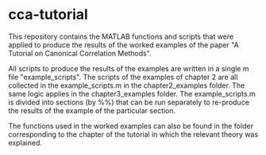 # cca-tutorial

This repository contains the MATLAB functions and scripts that were applied to produce the results of the worked examples of the paper "A Tutorial on Canonical Correlation Methods". 

All scripts to produce the results of the examples are written in a single m file "example_scripts". The scripts of the examples of chapter 2 are all collected in the example_scripts.m in the chapter2_examples folder. The same logic applies in the chapter3_examples folder. The example_scripts.m is divided into sections (by %%) that can be run separately to re-produce the results of the example of the particular section. 

The functions used in the worked examples can also be found in the folder corresponding to the chapter of the tutorial in which the relevant theory was explained. 
